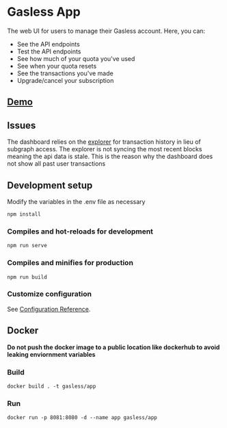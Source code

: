 # Gasless App
The web UI for users to manage their Gasless account. Here, you can: 
* See the API endpoints
* Test the API endpoints
* See how much of your quota you've used
* See when your quota resets
* See the transactions you've made
* Upgrade/cancel your subscription

## [Demo](http://pupcakes.me:8083)

## Issues
The dashboard relies on the [explorer](https://explorer.execution.l16.lukso.network/) for transaction history in lieu of subgraph access. The explorer is not syncing the most recent blocks meaning the api data is stale. This is the reason why the dashboard does not show all past user transactions

## Development setup
Modify the variables in the .env file as necessary

```
npm install
```

### Compiles and hot-reloads for development
```
npm run serve
```

### Compiles and minifies for production
```
npm run build
```

### Customize configuration
See [Configuration Reference](https://cli.vuejs.org/config/).

## Docker

**Do not push the docker image to a public location like dockerhub to avoid leaking enviornment variables**
### Build

```
docker build . -t gasless/app
```
### Run
```
docker run -p 8081:8080 -d --name app gasless/app
```

